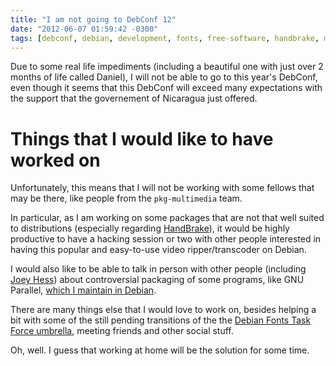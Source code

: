 ```yaml
---
title: "I am not going to DebConf 12"
date: "2012-06-07 01:59:42 -0300"
tags: [debconf, debian, development, fonts, free-software, handbrake, multimedia]
---
```


Due to some real life impediments (including a beautiful one with just over
2 months of life called Daniel), I will not be able to go to this year's
DebConf, even though it seems that this DebConf will exceed many
expectations with the support that the governement of Nicaragua just
offered.

# Things that I would like to have worked on

Unfortunately, this means that I will not be working with some fellows that
may be there, like people from the `pkg-multimedia` team.

In particular, as I am working on some packages that are not that well
suited to distributions (especially regarding [HandBrake][0]), it would be
highly productive to have a hacking session or two with other people
interested in having this popular and easy-to-use video ripper/transcoder on
Debian.

I would also like to be able to talk in person with other people (including
[Joey Hess][1]) about controversial packaging of some programs, like GNU
Parallel, [which I maintain in Debian][2].

There are many things else that I would love to work on, besides helping a
bit with some of the still pending transitions of the the
[Debian Fonts Task Force umbrella][3], meeting friends and other social
stuff.

Oh, well. I guess that working at home will be the solution for some time.


[0]: http://handbrake.fr/
[1]: http://joeyh.name/blog/
[2]: http://packages.debian.org/sid/parallel
[3]: http://pkg-fonts.alioth.debian.org/


